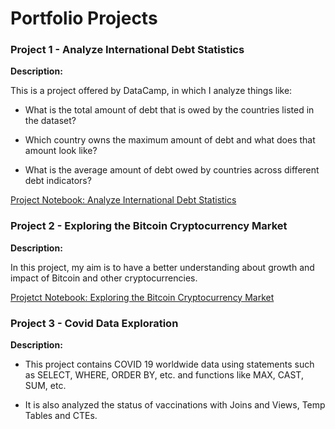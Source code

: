 # Portfolio Projects

### Project 1 - Analyze International Debt Statistics

**Description:** 

This is a project offered by DataCamp, in which I analyze things like: 

* What is the total amount of debt that is owed by the countries listed in the dataset?

* Which country owns the maximum amount of debt and what does that amount look like?

* What is the average amount of debt owed by countries across different debt indicators?

[Project Notebook: Analyze International Debt Statistics](https://nbviewer.jupyter.org/github/Jailiglesias/PortofolioProjects/blob/main/Project%201%20-%20International%20Debt%20Statistics/project_%20InternationalDebtStatistics.ipynb)

### Project 2 - Exploring the Bitcoin Cryptocurrency Market

**Description:** 

In this project, my aim is to have a better understanding about growth and impact of Bitcoin and other cryptocurrencies. 

[Projetct Notebook: Exploring the Bitcoin Cryptocurrency Market](https://nbviewer.jupyter.org/github/Jailiglesias/PortofolioProjects/blob/main/Project%202%20-%20Exploring%20the%20Bitcoin%20Cryptocurrency%20Market/project_BitcoinCryptocurrencyMarket.ipynb)

### Project 3 - Covid Data Exploration

**Description:** 

* This project contains COVID 19 worldwide data using statements such as SELECT, WHERE, ORDER BY, etc. and functions like MAX, CAST, SUM, etc.

* It is also analyzed the status of vaccinations with Joins and Views, Temp Tables and CTEs.

